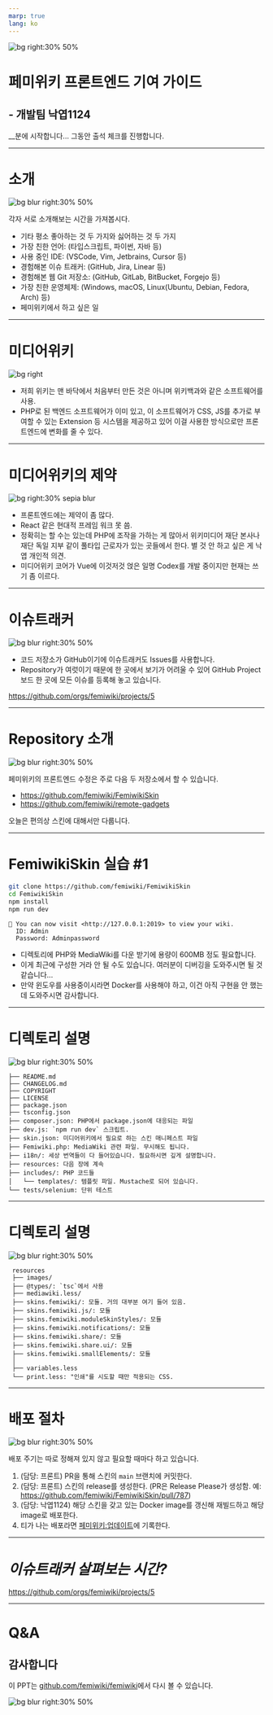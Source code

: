 ```yaml
---
marp: true
lang: ko
---
```


![bg right:30% 50%](https://github.com/femiwiki.png)

# 페미위키 프론트엔드 기여 가이드

## - 개발팀 낙엽1124

\_\_분에 시작합니다...
그동안 출석 체크를 진행합니다.

---

# 소개

![bg blur right:30% 50%](https://github.com/femiwiki.png)

각자 서로 소개해보는 시간을 가져봅시다.

- 기타 평소 좋아하는 것 두 가지와 싫어하는 것 두 가지
- 가장 친한 언어: (타입스크립트, 파이썬, 자바 등)
- 사용 중인 IDE: (VSCode, Vim, Jetbrains, Cursor 등)
- 경험해본 이슈 트래커: (GitHub, Jira, Linear 등)
- 경험해본 웹 Git 저장소: (GitHub, GitLab, BitBucket, Forgejo 등)
- 가장 친한 운영체제: (Windows, macOS, Linux(Ubuntu, Debian, Fedora, Arch) 등)
- 페미위키에서 하고 싶은 일

---

# 미디어위키

![bg right](https://upload.wikimedia.org/wikipedia/commons/d/dd/MediaWiki-2020-logo.svg)

- 저희 위키는 맨 바닥에서 처음부터 만든 것은 아니며 위키백과와 같은 소프트웨어를 사용.
- PHP로 된 백엔드 소프트웨어가 이미 있고, 이 소프트웨어가 CSS, JS를 추가로 부여할 수 있는 Extension 등 시스템을 제공하고 있어 이걸 사용한 방식으로만 프론트엔드에 변화를 줄 수 있다.

---

# 미디어위키의 제약

![bg right:30% sepia blur](https://upload.wikimedia.org/wikipedia/commons/d/dd/MediaWiki-2020-logo.svg)

- 프론트엔드에는 제약이 좀 많다.
- React 같은 현대적 프레임 워크 못 씀.
- 정확히는 할 수는 있는데 PHP에 조작을 가하는 게 많아서 위키미디어 재단 본사나 재단 독일 지부 같이 풀타입 근로자가 있는 곳들에서 한다. 별 것 안 하고 싶은 게 낙엽 개인적 의견.
- 미디어위키 코어가 Vue에 이것저것 얹은 일명 Codex를 개발 중이지만 현재는 쓰기 좀 이르다.

---

# 이슈트래커

![bg blur right:30% 50%](https://github.com/femiwiki.png)

- 코드 저장소가 GitHub이기에 이슈트래커도 Issues를 사용합니다.
- Repository가 여럿이기 때문에 한 곳에서 보기가 어려울 수 있어 GitHub Project 보드 한 곳에 모든 이슈를 등록해 놓고 있습니다.

https://github.com/orgs/femiwiki/projects/5

---

# Repository 소개

![bg blur right:30% 50%](https://github.com/femiwiki.png)

페미위키의 프론트엔드 수정은 주로 다음 두 저장소에서 할 수 있습니다.

- https://github.com/femiwiki/FemiwikiSkin
- https://github.com/femiwiki/remote-gadgets

오늘은 편의상 스킨에 대해서만 다룹니다.

---

# FemiwikiSkin 실습 #1

```bash
git clone https://github.com/femiwiki/FemiwikiSkin
cd FemiwikiSkin
npm install
npm run dev
```

```console
🥳 You can now visit <http://127.0.0.1:2019> to view your wiki.
  ID: Admin
  Password: Adminpassword
```

- 디렉토리에 PHP와 MediaWiki를 다운 받기에 용량이 600MB 정도 필요합니다.
- 이게 최근에 구성한 거라 안 될 수도 있습니다. 여러분이 디버깅을 도와주시면 될 것 같습니다...
- 만약 윈도우를 사용중이시라면 Docker를 사용해야 하고, 이건 아직 구현을 안 했는데 도와주시면 감사합니다.

---

# 디렉토리 설명

![bg blur right:30% 50%](https://github.com/femiwiki.png)

```
├── README.md
├── CHANGELOG.md
├── COPYRIGHT
├── LICENSE
├── package.json
├── tsconfig.json
├── composer.json: PHP에서 package.json에 대응되는 파일
├── dev.js: `npm run dev` 스크립트.
├── skin.json: 미디어위키에서 필요로 하는 스킨 매니페스트 파일
├── Femiwiki.php: MediaWiki 관련 파일. 무시해도 됩니다.
├── i18n/: 세상 번역들이 다 들어있습니다. 필요하시면 깊게 설명합니다.
├── resources: 다음 장에 계속
├── includes/: PHP 코드들
│   └── templates/: 템플릿 파일. Mustache로 되어 있습니다.
└── tests/selenium: 단위 테스트
```

---

# 디렉토리 설명

![bg blur right:30% 50%](https://github.com/femiwiki.png)

```
 resources
 ├── images/
 ├── @types/: `tsc`에서 사용
 ├── mediawiki.less/
 ├── skins.femiwiki/: 모듈. 거의 대부분 여기 들어 있음.
 ├── skins.femiwiki.js/: 모듈
 ├── skins.femiwiki.moduleSkinStyles/: 모듈
 ├── skins.femiwiki.notifications/: 모듈
 ├── skins.femiwiki.share/: 모듈
 ├── skins.femiwiki.share.ui/: 모듈
 ├── skins.femiwiki.smallElements/: 모듈
 │
 ├── variables.less
 └── print.less: "인쇄"를 시도할 때만 적용되는 CSS.
```

---

# 배포 절차

![bg blur right:30% 50%](https://github.com/femiwiki.png)

배포 주기는 따로 정해져 있지 않고 필요할 때마다 하고 있습니다.

1. (담당: 프론트) PR을 통해 스킨의 `main` 브랜치에 커밋한다.
2. (담당: 프론트) 스킨의 release를 생성한다. (PR은 Release Please가 생성함. 예: https://github.com/femiwiki/FemiwikiSkin/pull/787)
3. (담당: 낙엽1124) 해당 스킨을 갖고 있는 Docker image를 갱신해 재빌드하고 해당 image로 배포한다.
4. 티가 나는 배포라면 [페미위키:업데이트](https://femiwiki.com/w/%ED%8E%98%EB%AF%B8%EC%9C%84%ED%82%A4:%EC%97%85%EB%8D%B0%EC%9D%B4%ED%8A%B8)에 기록한다.

---

# _이슈트래커 살펴보는 시간?_

https://github.com/orgs/femiwiki/projects/5

---

# Q&A

## 감사합니다

이 PPT는 [github.com/femiwiki/femiwiki](https://github.com/femiwiki/femiwiki)에서 다시 볼 수 있습니다.

![bg blur right:30% 50%](https://github.com/femiwiki.png)
